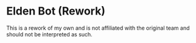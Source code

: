 # Elden Bot (Rework)
This is a rework of my own and is not affiliated with the original team and should not be interpreted as such. 
